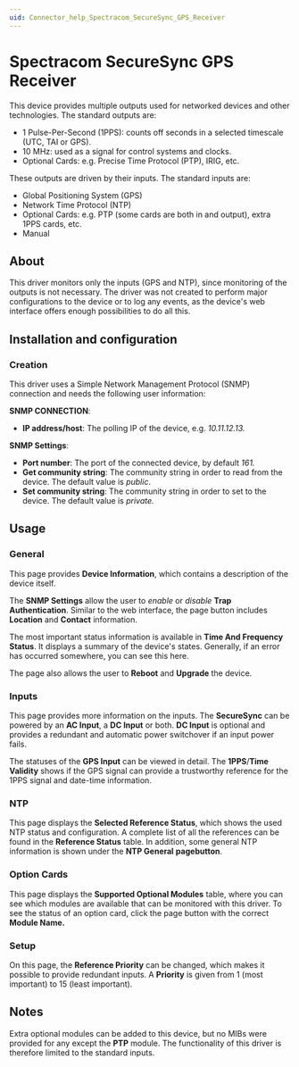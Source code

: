 ```yaml
---
uid: Connector_help_Spectracom_SecureSync_GPS_Receiver
---
```


# Spectracom SecureSync GPS Receiver

This device provides multiple outputs used for networked devices and other technologies. The standard outputs are:

- 1 Pulse-Per-Second (1PPS): counts off seconds in a selected timescale (UTC, TAI or GPS).
- 10 MHz: used as a signal for control systems and clocks.
- Optional Cards: e.g. Precise Time Protocol (PTP), IRIG, etc.

These outputs are driven by their inputs. The standard inputs are:

- Global Positioning System (GPS)
- Network Time Protocol (NTP)
- Optional Cards: e.g. PTP (some cards are both in and output), extra 1PPS cards, etc.
- Manual

## About

This driver monitors only the inputs (GPS and NTP), since monitoring of the outputs is not necessary. The driver was not created to perform major configurations to the device or to log any events, as the device's web interface offers enough possibilities to do all this.

## Installation and configuration

### Creation

This driver uses a Simple Network Management Protocol (SNMP) connection and needs the following user information:

**SNMP CONNECTION**:

- **IP address/host**: The polling IP of the device, e.g. *10.11.12.13.*

**SNMP Settings**:

- **Port number**: The port of the connected device, by default *161.*
- **Get community string**: The community string in order to read from the device. The default value is *public*.
- **Set community string**: The community string in order to set to the device. The default value is *private.*

## Usage

### General

This page provides **Device Information**, which contains a description of the device itself.

The **SNMP Settings** allow the user to *enable* or *disable* **Trap Authentication**. Similar to the web interface, the page button includes **Location** and **Contact** information.

The most important status information is available in **Time And Frequency Status**. It displays a summary of the device's states. Generally, if an error has occurred somewhere, you can see this here.

The page also allows the user to **Reboot** and **Upgrade** the device.

### Inputs

This page provides more information on the inputs. The **SecureSync** can be powered by an **AC Input**, a **DC Input** or both. **DC Input** is optional and provides a redundant and automatic power switchover if an input power fails.

The statuses of the **GPS Input** can be viewed in detail. The **1PPS**/**Time Validity** shows if the GPS signal can provide a trustworthy reference for the 1PPS signal and date-time information.

### NTP

This page displays the **Selected Reference Status**, which shows the used NTP status and configuration. A complete list of all the references can be found in the **Reference Status** table. In addition, some general NTP information is shown under the **NTP General** **pagebutton**.

### Option Cards

This page displays the **Supported Optional Modules** table, where you can see which modules are available that can be monitored with this driver. To see the status of an option card, click the page button with the correct **Module Name.**

### Setup

On this page, the **Reference Priority** can be changed, which makes it possible to provide redundant inputs. A **Priority** is given from 1 (most important) to 15 (least important).

## Notes

Extra optional modules can be added to this device, but no MIBs were provided for any except the **PTP** module. The functionality of this driver is therefore limited to the standard inputs.
